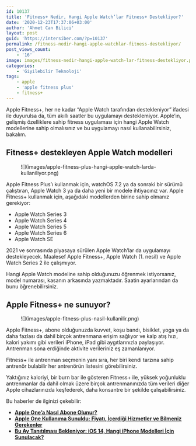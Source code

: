 ```yaml
---
id: 10137
title: 'Fitness+ Nedir, Hangi Apple Watch’lar Fitness+ Destekliyor?'
date: '2020-12-23T17:37:06+03:00'
author: 'Ahmet Can Bilici'
layout: post
guid: 'https://intersiber.com/?p=10137'
permalink: /fitness-nedir-hangi-apple-watchlar-fitness-destekliyor/
post_views_count:
    - '16'
image: images/fitness-nedir-hangi-apple-watch-lar-fitness-destekliyor.png
categories:
    - 'Giyilebilir Teknoloji'
tags:
    - apple
    - 'apple fitness plus'
    - fitness+
---
```


Apple Fitness+, her ne kadar “Apple Watch tarafından destekleniyor” ifadesi ile duyurulsa da, tüm akıllı saatler bu uygulamayı desteklemiyor. Apple’ın, gelişmiş özelliklere sahip fitness uygulaması için hangi Apple Watch modellerine sahip olmalısınız ve bu uygulamayı nasıl kullanabilirsiniz, bakalım.

## Fitness+ destekleyen Apple Watch modelleri

<figure class="wp-block-image size-large">![](images/apple-fitness-plus-hangi-apple-watch-larda-kullaniliyor.png)</figure>Apple Fitness Plus’ı kullanmak için, watchOS 7.2 ya da sonraki bir sürümü çalıştıran, Apple Watch 3 ya da daha yeni bir modele ihtiyacınız var. Apple Fitness+ kullanmak için, aşağıdaki modellerden birine sahip olmanız gerekiyor:

- Apple Watch Series 3
- Apple Watch Series 4
- Apple Watch Series 5
- Apple Watch Series 6
- Apple Watch SE

2021 ve sonrasında piyasaya sürülen Apple Watch’lar da uygulamayı destekleyecek. Maalesef Apple Fitness+, Apple Watch (1. nesil) ve Apple Watch Series 2 ile çalışmıyor.

Hangi Apple Watch modeline sahip olduğunuzu öğrenmek istiyorsanız, model numarası, kasanın arkasında yazmaktadır. Saatin ayarlarından da bunu öğrenebilirsiniz.

## Apple Fitness+ ne sunuyor?

<figure class="wp-block-image size-large">![](images/apple-fitness-plus-nasil-kullanilir.png)</figure>Apple Fitness+, abone olduğunuzda kuvvet, koşu bandı, bisiklet, yoga ya da daha fazlası da dahil birçok antrenmana erişim sağlıyor ve kalp atış hızı, kalori yakımı gibi verileri iPhone, iPad gibi aygıtlarınızla paylaşıyor. Antrenman sona erdiğinde aktivite verileriniz eş zamanlanıyor.

Fitness+ ile antrenman seçmenin yanı sıra, her biri kendi tarzına sahip antrenör bulabilir her antrenörün listesini görebilirsiniz.

Yaktığınız kaloriyi, bir burn bar ile gösteren Fitness+ ile, yüksek yoğunluklu antrenmanlar da dahil olmak üzere birçok antrenmanınızda tüm verileri diğer Apple cihazlarınızda keşfederek, daha konsantre bir şekilde çalışabilirsiniz.

Bu haberler de ilginizi çekebilir:

- **[Apple One’a Nasıl Abone Olunur?](https://intersiber.com/apple-onea-nasil-abone-olunur/)**
- **[Apple One Kullanıma Sunuldu: Fiyatı, İçerdiği Hizmetler ve Bilmeniz Gerekenler](https://intersiber.com/apple-one-kullanima-sunuldu-fiyati-icerdigi-hizmetler-ve-bilmeniz-gerekenler/)**
- **[Bu Ay Tanıtılması Bekleniyor: iOS 14, Hangi iPhone Modelleri İçin Sunulacak?](https://intersiber.com/bu-ay-tanitilmasi-bekleniyor-ios-14-hangi-iphone-modelleri-icin-sunulacak/)**